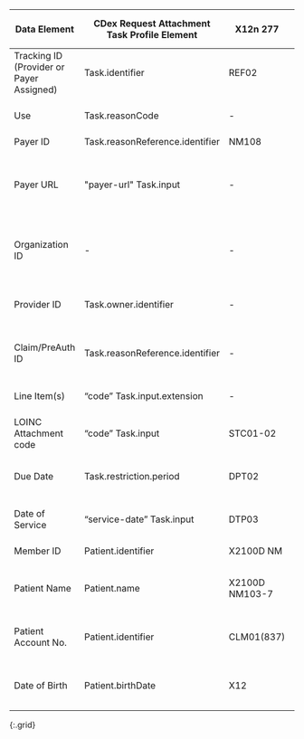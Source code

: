 | Data Element | CDex Request Attachment Task Profile Element | X12n 277 | X12n 278 Response | Comments |
|-----|-----|---|---|-------|
| Tracking ID (Provider or Payer Assigned) | Task.identifier | REF02 | - | Provider or Payer assigned tracking control number |
| Use | Task.reasonCode | - | - | Choice of "claim" or "preauthorization" |
| Payer ID | Task.reasonReference.identifier | NM108 | - | Payer ID |
| Payer URL | "payer-url" Task.input | - | - | Payer endpoint where the attachments are submitted using the $submit-operation |
| Organization ID | - | - | - | Organization of Provider who submitted claim/prior authorization |
| Provider ID | Task.owner.identifier | - | - | Provider who submitted claim/prior authorization |
| Claim/PreAuth ID | Task.reasonReference.identifier | - | - | claim/prior authorization ID (Provider or Payer Assigned) |
| Line Item(s) | “code” Task.input.extension | - | - | claim/prior authorization line item numbers |
| LOINC Attachment code | “code” Task.input | STC01-02 | - | LOINC attachment codes |
| Due Date | Task.restriction.period | DPT02 | - | Deadline form submitting attachments to Payer |
| Date of Service | “service-date” Task.input | DTP03 | - | Date of Service for claim/prior authorization |
| Member ID | Patient.identifier | X2100D NM | - | Payer assigned patient identifier |
| Patient Name | Patient.name | X2100D NM103-7 | - | Patient Demographic information for patient matching |
| Patient Account No. | Patient.identifier | CLM01(837) | - | Provider assigned patient identifer only for prior authorizatons |
| Date of Birth | Patient.birthDate | X12 | - | Patient Demographic information for patient matching |
{:.grid}